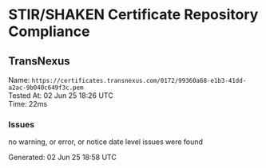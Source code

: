 # STIR/SHAKEN Certificate Repository Compliance

## TransNexus

Name: `https://certificates.transnexus.com/0172/99360a68-e1b3-41dd-a2ac-9b040c649f3c.pem`\
Tested At: 02 Jun 25 18:26 UTC\
Time: 22ms

### Issues

no warning, or error, or notice date level issues were found

Generated: 02 Jun 25 18:58 UTC